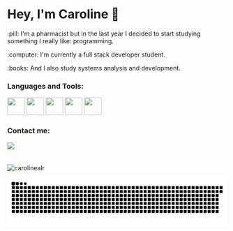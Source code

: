 # Hey, I'm Caroline 👋

<p> :pill: I'm a pharmacist but in the last year I decided to start studying something I really like: programming. </p>
<p> :computer: I'm currently a full stack developer student. </p>
<p> :books: And I also study systems analysis and development. </p>


### Languages and Tools:

<img src="https://cdn.jsdelivr.net/gh/devicons/devicon/icons/html5/html5-original.svg" width="40" height="40" /> <img src="https://cdn.jsdelivr.net/gh/devicons/devicon/icons/css3/css3-original.svg" width="40" height="40" /> <img src="https://cdn.jsdelivr.net/gh/devicons/devicon/icons/javascript/javascript-plain.svg" width="40" height="40" /> <img src="https://cdn.jsdelivr.net/gh/devicons/devicon/icons/git/git-plain.svg" width="40" height="40" /> <img src="https://cdn.jsdelivr.net/gh/devicons/devicon/icons/vscode/vscode-original.svg" width="40" height="40" />
          
### Contact me:

<div>
<a href="https://www.linkedin.com/in/caroline-de-almeida-ribeiro/" target="_blank"><img src="https://img.shields.io/badge/-LinkedIn-%230077B5?style=for-the-badge&logo=linkedin&logoColor=white" target="_blank"></a>   
</div>

<div>
<br>
<p><img src="https://komarev.com/ghpvc/?username=carolinealr" alt="carolinealr" /></p>
</div>

![snake gif](https://github.com/carolinealr/carolinealr/blob/output/github-contribution-grid-snake.svg)
